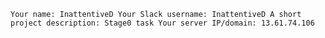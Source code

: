 `
Your name: InattentiveD
Your Slack username: InattentiveD
A short project description: Stage0 task
Your server IP/domain: 13.61.74.106
`
